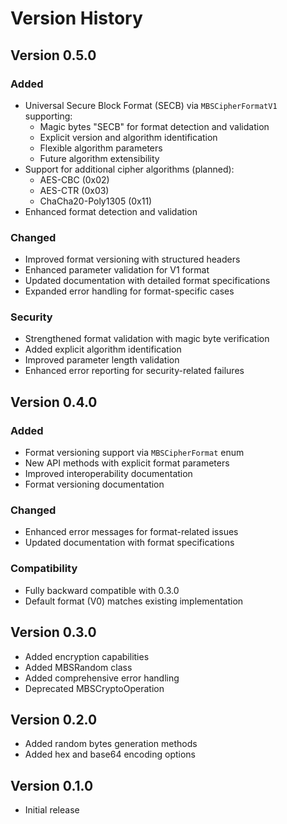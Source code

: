 # Version History

## Version 0.5.0

### Added
- Universal Secure Block Format (SECB) via `MBSCipherFormatV1` supporting:
  - Magic bytes "SECB" for format detection and validation
  - Explicit version and algorithm identification
  - Flexible algorithm parameters
  - Future algorithm extensibility
- Support for additional cipher algorithms (planned):
  - AES-CBC (0x02)
  - AES-CTR (0x03)
  - ChaCha20-Poly1305 (0x11)
- Enhanced format detection and validation

### Changed
- Improved format versioning with structured headers
- Enhanced parameter validation for V1 format
- Updated documentation with detailed format specifications
- Expanded error handling for format-specific cases

### Security
- Strengthened format validation with magic byte verification
- Added explicit algorithm identification
- Improved parameter length validation
- Enhanced error reporting for security-related failures


## Version 0.4.0

### Added
- Format versioning support via `MBSCipherFormat` enum
- New API methods with explicit format parameters
- Improved interoperability documentation
- Format versioning documentation

### Changed
- Enhanced error messages for format-related issues
- Updated documentation with format specifications

### Compatibility
- Fully backward compatible with 0.3.0
- Default format (V0) matches existing implementation

## Version 0.3.0
- Added encryption capabilities
- Added MBSRandom class
- Added comprehensive error handling
- Deprecated MBSCryptoOperation

## Version 0.2.0
- Added random bytes generation methods
- Added hex and base64 encoding options

## Version 0.1.0
- Initial release

